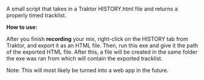A small script that takes in a Traktor HISTORY.html file and returns a properly timed tracklist.

**How to use:**

After you finish **recording** your mix, right-click on the HISTORY tab from Traktor, and export it as an HTML file. Then, run this exe and give it the path of the exported HTML file.
After this, a file will be created in the same folder the exe was ran from which will contain the exported tracklist.

Note: This will most likely be turned into a web app in the future.
